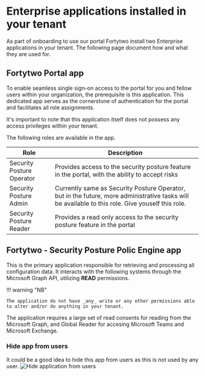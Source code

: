 # Enterprise applications installed in your tenant

As part of onboarding to use our portal Fortytwo install two Enterprise applications in your tenant. The following page document how and what they are used for.

## Fortytwo Portal app

To enable seamless single sign-on access to the portal for you and fellow users within your organization, the prerequisite is this application. This dedicated app serves as the cornerstone of authentication for the portal and facilitates all role assignments.

It's important to note that this application itself does not possess any access privileges within your tenant.

The following roles are available in the app.

| Role  | Description   |
|-------------- | -------------- |
| Security Posture Operator    | Provides access to the security posture feature in the portal, with the ability to accept risks     |
| Security Posture Admin    | Currently same as Security Posture Operator, but in the future, more administrative tasks will be available to this role. Give youself this role.     |
| Security Posture Reader    | Provides a read only access to the security posture feature in the portal     |

## Fortytwo - Security Posture Polic Engine app

This is the primary application responsible for retrieving and processing all configuration data. It interacts with the following systems through the Microsoft Graph API, utilizing **READ** permissions.

!!! warning "NB"

    The application do not have _any_ write or any other permissions able to alter and/or do anything in your tenant.

The application requires a large set of read consents for reading from the Microsoft Graph, and Global Reader for accesing Microsoft Teams and Microsoft Exchange.

### Hide app from users

It could be a good idea to hide this app from users as this is not used by any user.
![Hide application from users](./media/apps_hideapp.png)
